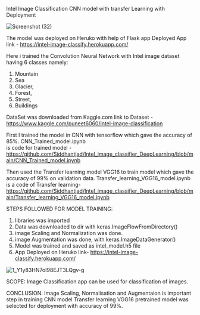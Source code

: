  Intel Image Classification CNN model with transfer Learning with Deployment
 
 ![Screenshot (32)](https://user-images.githubusercontent.com/90169527/153885899-0f199b8e-e9ac-4188-8e4b-3a818640d374.png)
 
 
The model was deployed on Heruko with help of Flask app
 Deployed App link - https://intel-image-classify.herokuapp.com/
 
 
 Here i trained the Convolution Neural Network with Intel image dataset having 6 classes namely: 
1. Mountain
2. Sea 
3. Glacier, 
4. Forest, 
5. Street, 
6. Buildings

DataSet was downloaded from Kaggle.com 
link to Dataset - https://www.kaggle.com/puneet6060/intel-image-classification


First I trained the model in CNN with tensorflow  which gave the accuracy of 85%.
CNN_Trained_model.ipynb            
is code for trained model -https://github.com/Siddhantjad/Intel_image_classifier_DeepLearning/blob/main/CNN_Trained_model.ipynb

Then used the Transfer learning model VGG16 to train model which gave the accuracy of 99% on validation data.
Transfer_learning_VGG16_model.ipynb  
is a code of Transfer learning-  https://github.com/Siddhantjad/Intel_image_classifier_DeepLearning/blob/main/Transfer_learning_VGG16_model.ipynb


STEPS FOLLOWED FOR MODEL TRAINING:
1. libraries was imported
2. Data was downloaded to dir with keras.ImageFlowFromDirectory()
3. image Scaling and Normalization was done.
4. image Augmentation was done, with keras.ImageDataGenerator()
5. Model was trained and saved as intel_model.h5 file
6. App Deployed on Heruko link- https://intel-image-classify.herokuapp.com/

![1_Y1y83HN7oI98EJT3LQgv-g](https://user-images.githubusercontent.com/90169527/153884075-d23112c9-a327-4b76-a1f4-0d033c392140.png)

SCOPE:
Image Classification app can be used for classification of images.

CONCLUSION:
Image Scaling, Normalisation and Augmentaion is important step in training CNN model
Transfer learning VGG16 pretrained model was selected for deployment with accuracy of 99%.

